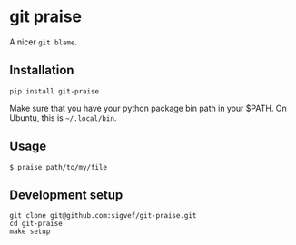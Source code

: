 # git praise

A nicer `git blame`.

## Installation

```
pip install git-praise
```

Make sure that you have your python package bin path in your $PATH.
On Ubuntu, this is `~/.local/bin`.

## Usage

```
$ praise path/to/my/file
```

## Development setup

```
git clone git@github.com:sigvef/git-praise.git
cd git-praise
make setup
```
